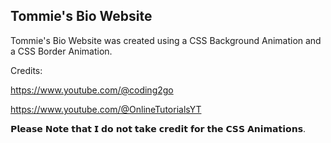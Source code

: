 ## Tommie's Bio Website

Tommie's Bio Website was created using a CSS Background Animation and a CSS Border Animation. 

Credits:

https://www.youtube.com/@coding2go

https://www.youtube.com/@OnlineTutorialsYT

𝗣𝗹𝗲𝗮𝘀𝗲 𝗡𝗼𝘁𝗲 𝘁𝗵𝗮𝘁 𝗜 𝗱𝗼 𝗻𝗼𝘁 𝘁𝗮𝗸𝗲 𝗰𝗿𝗲𝗱𝗶𝘁 𝗳𝗼𝗿 𝘁𝗵𝗲 𝗖𝗦𝗦 𝗔𝗻𝗶𝗺𝗮𝘁𝗶𝗼𝗻𝘀.


